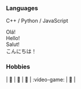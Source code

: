 ### Languages

C++ / Python / JavaScript

Olá!  
Hello!  
Salut!  
こんにちは！

### Hobbies

| :running: |
:musical_note: |
:boxing_glove: |
:video-game: |
:game_die: |


<!--
**PFrek/PFrek** is a ✨ _special_ ✨ repository because its `README.md` (this file) appears on your GitHub profile.

Here are some ideas to get you started:

- 🔭 I’m currently working on ...
- 🌱 I’m currently learning ...
- 👯 I’m looking to collaborate on ...
- 🤔 I’m looking for help with ...
- 💬 Ask me about ...
- 📫 How to reach me: ...
- 😄 Pronouns: ...
- ⚡ Fun fact: ...
-->
